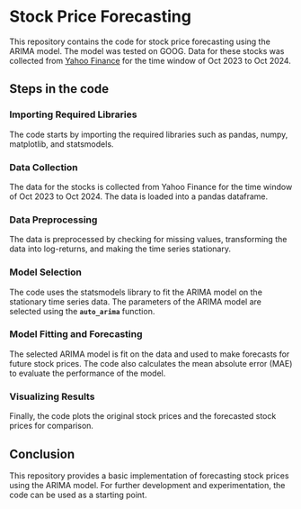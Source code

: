 # Stock Price Forecasting
This repository contains the code for stock price forecasting using the ARIMA model. The model was tested on GOOG. Data for these stocks was collected from [Yahoo Finance](https://finance.yahoo.com/) for the time window of Oct 2023 to Oct 2024.

## Steps in the code

### Importing Required Libraries 
The code starts by importing the required libraries such as pandas, numpy, matplotlib, and statsmodels.

### Data Collection 
The data for the stocks is collected from Yahoo Finance for the time window of Oct 2023 to Oct 2024. The data is loaded into a pandas dataframe.

### Data Preprocessing 
The data is preprocessed by checking for missing values, transforming the data into log-returns, and making the time series stationary.

### Model Selection 
The code uses the statsmodels library to fit the ARIMA model on the stationary time series data. The parameters of the ARIMA model are selected using the **`auto_arima`** function.

### Model Fitting and Forecasting 
The selected ARIMA model is fit on the data and used to make forecasts for future stock prices. The code also calculates the mean absolute error (MAE) to evaluate the performance of the model.

### Visualizing Results 
Finally, the code plots the original stock prices and the forecasted stock prices for comparison.

## Conclusion
This repository provides a basic implementation of forecasting stock prices using the ARIMA model. For further development and experimentation, the code can be used as a starting point.

